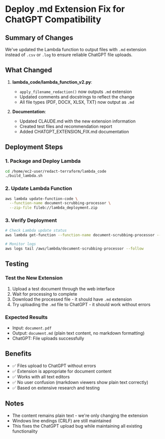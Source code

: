 # Deploy .md Extension Fix for ChatGPT Compatibility

## Summary of Changes
We've updated the Lambda function to output files with `.md` extension instead of `.csv` or `.log` to ensure reliable ChatGPT file uploads.

## What Changed
1. **lambda_code/lambda_function_v2.py**:
   - `apply_filename_redaction()` now outputs `.md` extension
   - Updated comments and docstrings to reflect the change
   - All file types (PDF, DOCX, XLSX, TXT) now output as `.md`

2. **Documentation**:
   - Updated CLAUDE.md with the new extension information
   - Created test files and recommendation report
   - Added CHATGPT_EXTENSION_FIX.md documentation

## Deployment Steps

### 1. Package and Deploy Lambda
```bash
cd /home/ec2-user/redact-terraform/lambda_code
./build_lambda.sh
```

### 2. Update Lambda Function
```bash
aws lambda update-function-code \
  --function-name document-scrubbing-processor \
  --zip-file fileb://lambda_deployment.zip
```

### 3. Verify Deployment
```bash
# Check Lambda update status
aws lambda get-function --function-name document-scrubbing-processor --query 'Configuration.LastModified'

# Monitor logs
aws logs tail /aws/lambda/document-scrubbing-processor --follow
```

## Testing

### Test the New Extension
1. Upload a test document through the web interface
2. Wait for processing to complete
3. Download the processed file - it should have `.md` extension
4. Try uploading the `.md` file to ChatGPT - it should work without errors

### Expected Results
- Input: `document.pdf`
- Output: `document.md` (plain text content, no markdown formatting)
- ChatGPT: File uploads successfully

## Benefits
- ✅ Files upload to ChatGPT without errors
- ✅ Extension is appropriate for document content
- ✅ Works with all text editors
- ✅ No user confusion (markdown viewers show plain text correctly)
- ✅ Based on extensive research and testing

## Notes
- The content remains plain text - we're only changing the extension
- Windows line endings (CRLF) are still maintained
- This fixes the ChatGPT upload bug while maintaining all existing functionality